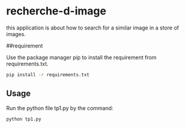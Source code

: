 # recherche-d-image

this application is about how to search for a similar image in a store of images.

##requirement

Use the package manager pip to install the requirement from requirements.txt.

```bash
pip install -r requirements.txt
```

## Usage

Run the python file tp1.py by the command:

```bash
python tp1.py
```
